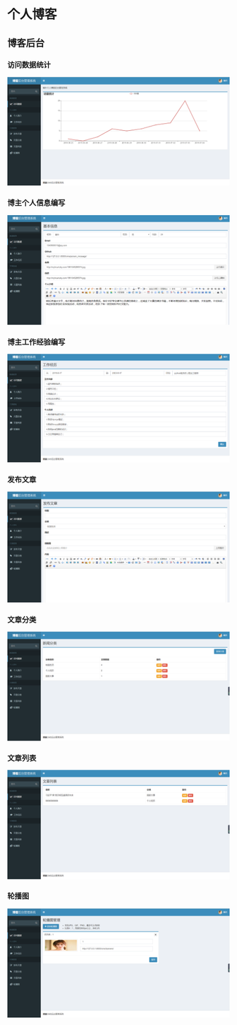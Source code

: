 # 个人博客
## 博客后台
### 访问数据统计
![](https://github.com/cwj214228/Blog/raw/master/media/访问数据.png)
</br>
### 博主个人信息编写
![](https://github.com/cwj214228/Blog/raw/master/media/个人简介.png)
### 博主工作经验编写
![](https://github.com/cwj214228/Blog/raw/master/media/工作经验.png)
### 发布文章
![](https://github.com/cwj214228/Blog/raw/master/media/发布文章.png)
### 文章分类
![](https://github.com/cwj214228/Blog/raw/master/media/文章分类.png)
### 文章列表
![](https://github.com/cwj214228/Blog/raw/master/media/文章列表.png)
### 轮播图
![](https://github.com/cwj214228/Blog/raw/master/media/轮播图.png)
